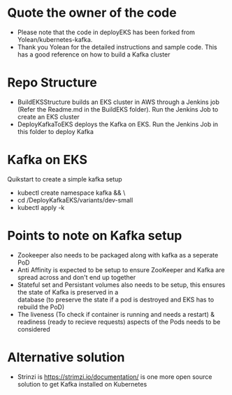 # Quote the owner of the code
- Please note that the code in deployEKS has been forked from Yolean/kubernetes-kafka.
- Thank you Yolean for the detailed instructions and sample code. This has a good reference on how to build a Kafka cluster 

# Repo Structure
- BuildEKSStructure builds an EKS cluster in AWS through a Jenkins job (Refer the Readme.md in the BuildEKS folder). Run the Jenkins Job to create an EKS cluster
- DeployKafkaToEKS deploys the Kafka on EKS. Run the Jenkins Job in this folder to deploy Kafka


# Kafka on EKS
Quikstart to create a simple kafka setup 
- kubectl create namespace kafka && \
- cd /DeployKafkaEKS/variants/dev-small
- kubectl apply -k 

# Points to note on Kafka setup
- Zookeeper also needs to be packaged along with kafka as a seperate PoD 
- Anti Affinity is expected to be setup to ensure ZooKeeper and Kafka are spread across and don't end up together
- Stateful set and Persistant volumes also needs to be setup, this ensures the state of Kafka is preserved in a  
database (to preserve the state if a pod is destroyed and EKS has to rebuild the PoD)
- The liveness (To check if container is running and needs a restart) & readiness (ready to recieve requests) aspects of the Pods needs to be considered

# Alternative solution
- Strinzi is https://strimzi.io/documentation/ is one more open source solution to get Kafka installed on Kubernetes 
